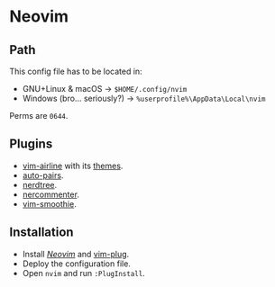 # Neovim

## Path

This config file has to be located in:

- GNU+Linux & macOS &rarr; `$HOME/.config/nvim`
- Windows (bro... seriously?) &rarr; `%userprofile%\AppData\Local\nvim`

Perms are `0644`.

## Plugins

- [vim-airline](https://github.com/vim-airline/vim-airline) with its [themes](https://github.com/vim-airline/vim-airline-themes).
- [auto-pairs](https://github.com/jiangmiao/auto-pairs).
- [nerdtree](https://github.com/preservim/nerdtree).
- [nercommenter](https://github.com/preservim/nerdcommenter).
- [vim-smoothie](https://github.com/psliwka/vim-smoothie).

## Installation

- Install [*Neovim*](https://neovim.io/) and [vim-plug](https://github.com/junegunn/vim-plug).
- Deploy the configuration file.
- Open `nvim` and run `:PlugInstall`.
